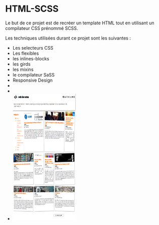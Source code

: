 # HTML-SCSS

Le but de ce projet est de recréer un template HTML tout en utilisant un compilateur CSS prénommé SCSS. 

Les techniques utilisées durant ce projet sont les suivantes : 
 - Les selecteurs CSS 
 - Les flexibles 
 - les inlines-blocks
 - les girds 
 - les mixins 
 - le compilateur SaSS
 - Responsive Design
 - 
 - 
 - <img src="https://github.com/slahino/HTML-SASS/blob/principale/models/projet_webdevnotes-el.png" width="200" height="400" />


